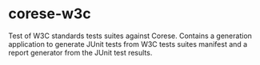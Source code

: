 # corese-w3c
Test of W3C standards tests suites against Corese. Contains a generation application to generate JUnit tests from W3C tests suites manifest and a report generator from the JUnit test results.
